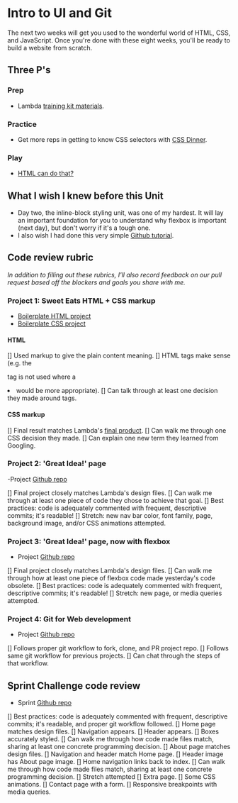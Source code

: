 # Intro to UI and Git  
The next two weeks will get you used to the wonderful world of HTML, CSS, and JavaScript. Once you're done with these eight weeks, you'll be ready to build a website from scratch. 

## Three P's
### Prep
- Lambda [training kit materials](https://learn.lambdaschool.com/fsw/sprint/recfwZvI7QhMa7xbG).

### Practice
- Get more reps in getting to know CSS selectors with [CSS Dinner](http://flukeout.github.io/).  

### Play 
- [HTML can do that?](https://dev.to/ananyaneogi/html-can-do-that-c0n)

## What I wish I knew before this Unit 
- Day two, the inline-block styling unit, was one of my hardest. It will lay an important foundation for you to understand why flexbox is important (next day), but don't worry if it's a tough one. 
- I also wish I had done this very simple [Github tutorial](https://guides.github.com/activities/hello-world/).

## Code review rubric 
_In addition to filling out these rubrics, I'll also record feedback on our pull request based off the blockers and goals you share with me._ 

### Project 1: Sweet Eats HTML + CSS markup 
- [Boilerplate HTML project](https://codepen.io/lambdaschool/pen/vaKejB)
- [Boilerplate CSS project](https://codepen.io/lambdaschool/pen/vaXWWG/?editors=0100)

#### HTML 
[] Used markup to give the plain content meaning. 
[] HTML tags make sense (e.g. the <p> tag is not used where a <li> would be more appropriate).
[] Can talk through at least one decision they made around tags.

#### CSS markup 
[] Final result matches Lambda's [final product](https://tk-assets.lambdaschool.com/44f6a520-b218-4ed1-910b-f4dc876cd1a6_sweet-eats-home-page.png).
[] Can walk me through one CSS decision they made. 
[] Can explain one new term they learned from Googling. 

### Project 2: 'Great Idea!' page
-Project [Github repo](https://github.com/LambdaSchool/User-Interface) 

[] Final project closely matches Lambda's design files. 
[] Can walk me through at least one piece of code they chose to achieve that goal. 
[] Best practices: code is adequately commented with frequent, descriptive commits; it's readable!
[] Stretch: new nav bar color, font family, page, background image, and/or CSS animations attempted. 

### Project 3: 'Great Idea!' page, now with flexbox 
- Project [Github repo](https://github.com/LambdaSchool/UI-III-Flexbox)

[] Final project closely matches Lambda's design files. 
[] Can walk me through how at least one piece of flexbox code made yesterday's code obsolete. 
[] Best practices: code is adequately commented with frequent, descriptive commits; it's readable!
[] Stretch: new page, or media queries attempted. 

### Project 4: Git for Web development 
- Project [Github repo](https://github.com/LambdaSchool/Git-for-Web-Development-Project)

[] Follows proper git workflow to fork, clone, and PR project repo. 
[] Follows same git workflow for previous projects. 
[] Can chat through the steps of that workflow. 

## Sprint Challenge code review 
- Sprint [Github repo](https://github.com/LambdaSchool/Sprint-Challenge--User-Interface)

[] Best practices: code is adequately commented with frequent, descriptive commits; it's readable, and proper git workflow followed. 
[] Home page matches design files.
    [] Navigation appears. 
    [] Header appears. 
    [] Boxes accurately styled. 
[] Can walk me through how code made files match, sharing at least one concrete programming decision. 
[] About page matches design files. 
    [] Navigation and header match Home page. 
    [] Header image has About page image. 
    [] Home navigation links back to index. 
[] Can walk me through how code made files match, sharing at least one concrete programming decision. 
[] Stretch attempted
    [] Extra page.
    [] Some CSS animations. 
    [] Contact page with a form. 
    [] Responsive breakpoints with media queries. 
